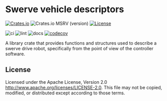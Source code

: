 # Swerve vehicle descriptors

[![Crates.io](https://img.shields.io/crates/v/swerve_vehicle_descriptors.svg)](https://crates.io/crates/swerve_vehicle_descriptors)
![Crates.io MSRV (version)](https://img.shields.io/crates/msrv/swerve_vehicle_descriptors/0.1.0)
[![License](https://img.shields.io/badge/License-Apache_2.0-blue.svg)](https://opensource.org/licenses/Apache-2.0)

![ci](https://github.com/pvandervelde/swerve_vehicle_descriptors/actions/workflows/ci.yml/badge.svg)
![lint](https://github.com/pvandervelde/swerve_vehicle_descriptors/actions/workflows/lint.yml/badge.svg)
![docs](https://github.com/pvandervelde/swerve_vehicle_descriptors/actions/workflows/docs.yml/badge.svg)
[![codecov](https://codecov.io/gh/pvandervelde/swerve_vehicle_descriptors/graph/badge.svg?token=LQ9TFZ5W7V)](https://codecov.io/gh/pvandervelde/swerve_vehicle_descriptors)

A library crate that provides functions and structures used to describe a swerve drive robot, specifically
from the point of view of the controller software.

## License

Licensed under the Apache License, Version 2.0 <http://www.apache.org/licenses/LICENSE-2.0>. This file may not be copied,
modified, or distributed except according to those terms.
